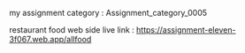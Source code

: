  my assignment category : Assignment_category_0005
 
 restaurant food web side live link : https://assignment-eleven-3f067.web.app/allfood
